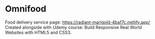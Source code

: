 # Omnifood
Food delivery service page: https://radiant-marigold-4baf7c.netlify.app/
Created alongside with Udemy course: Build Responsive Real World Websites with HTML5 and CSS3.
